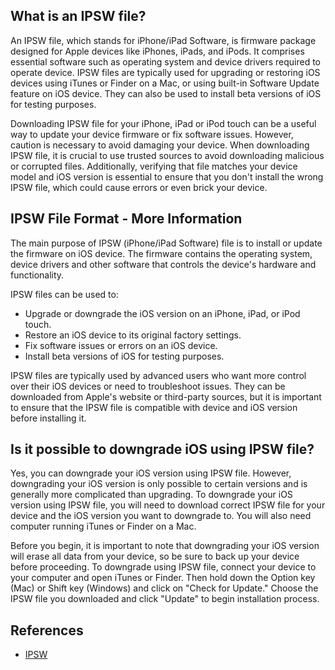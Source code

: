 ## What is an IPSW file?

An IPSW file, which stands for iPhone/iPad Software, is firmware package designed for Apple devices like iPhones, iPads, and iPods. It comprises essential software such as operating system and device drivers required to operate device. IPSW files are typically used for upgrading or restoring iOS devices using iTunes or Finder on a Mac, or using built-in Software Update feature on iOS device. They can also be used to install beta versions of iOS for testing purposes.

Downloading IPSW file for your iPhone, iPad or iPod touch can be a useful way to update your device firmware or fix software issues. However, caution is necessary to avoid damaging your device. When downloading IPSW file, it is crucial to use trusted sources to avoid downloading malicious or corrupted files. Additionally, verifying that file matches your device model and iOS version is essential to ensure that you don't install the wrong IPSW file, which could cause errors or even brick your device.

## IPSW File Format - More Information
The main purpose of IPSW (iPhone/iPad Software) file is to install or update the firmware on iOS device. The firmware contains the operating system, device drivers and other software that controls the device's hardware and functionality.

IPSW files can be used to:

- Upgrade or downgrade the iOS version on an iPhone, iPad, or iPod touch.
- Restore an iOS device to its original factory settings.
- Fix software issues or errors on an iOS device.
- Install beta versions of iOS for testing purposes.

IPSW files are typically used by advanced users who want more control over their iOS devices or need to troubleshoot issues. They can be downloaded from Apple's website or third-party sources, but it is important to ensure that the IPSW file is compatible with device and iOS version before installing it.

## Is it possible to downgrade iOS using IPSW file?

Yes, you can downgrade your iOS version using IPSW file. However, downgrading your iOS version is only possible to certain versions and is generally more complicated than upgrading. To downgrade your iOS version using IPSW file, you will need to download correct IPSW file for your device and the iOS version you want to downgrade to. You will also need computer running iTunes or Finder on a Mac.

Before you begin, it is important to note that downgrading your iOS version will erase all data from your device, so be sure to back up your device before proceeding. To downgrade using IPSW file, connect your device to your computer and open iTunes or Finder. Then hold down the Option key (Mac) or Shift key (Windows) and click on "Check for Update." Choose the IPSW file you downloaded and click "Update" to begin installation process.

## References
* [IPSW](https://en.wikipedia.org/wiki/IPSW)

